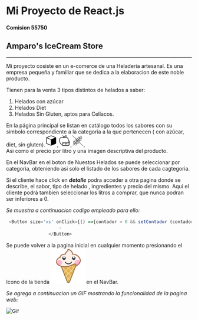 # Mi Proyecto de React.js 
#### Comision 55750
## Amparo's IceCream Store

---

Mi proyecto cosiste en un e-comerce de una Heladeria artesanal.
Es una empresa pequeña y familiar que se dedica a la elaboracion de este noble producto.

Tienen para la venta 3 tipos distintos de helados a saber:
1. Helados con azúcar
1. Helados Diet
1. Helados Sin Gluten, aptos para Celíacos.

En la página principal se listan en catálogo todos los sabores con su simbolo correspondiente a la categoria a la que pertenecen ( con azúcar, diet, sin gluten).![terron de azucar](src/assets/regular.png),![manzana con centimetro](src/assets/diet.png),![espiga de trigo tachada](src/assets/sinGluten.png),   
Asi como el precio por litro y una imagen descriptiva del producto.

En el NavBar en el boton de Nuestos Helados se puede seleccionar por categoria, obteniendo asi solo el listado de los sabores de cada cagtegoria.

Si el cliente hace click en ***detalle*** podra acceder a otra pagina donde se describe, el sabor, tipo de helado , ingredientes y precio del mismo.
Aqui el cliente podrá tambien seleccionar los litros a comprar, que nunca podran ser inferiores a 0.

_Se muestra a continuacion codigo empleado para ello:_
```javascript
 <Button size='xs' onClick={() =>{contador > 0 && setContador (contador -1)}} >
                    -
                </Button>
```



Se puede volver a la pagina inicial en cualquier momento presionando el Icono de la tienda ![Icono](src/assets/brand.ico.png)en el NavBar.


_Se agrega a continuacion un GIF mostrando la funcionalidad de la pagina web:_

![Gif](src/assets/GIF.gif)




